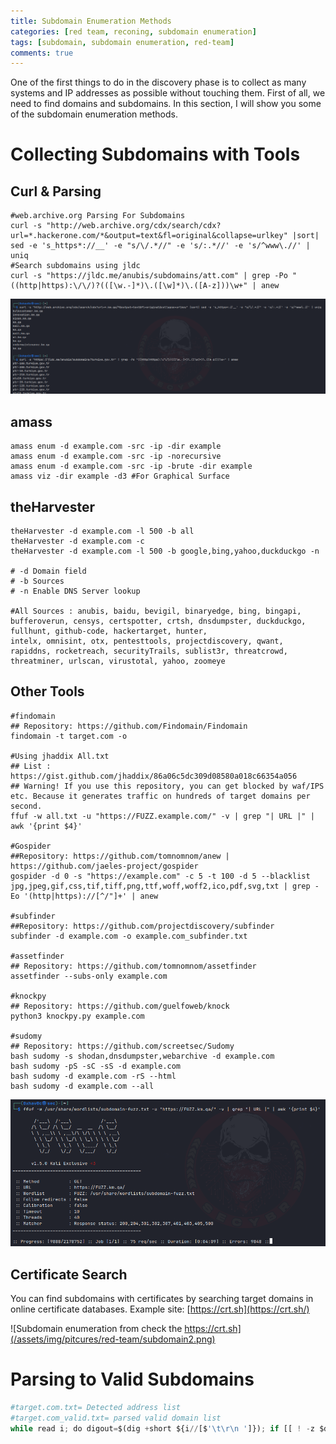 ```yaml
---
title: Subdomain Enumeration Methods
categories: [red team, reconing, subdomain enumeration]
tags: [subdomain, subdomain enumeration, red-team]
comments: true
---
```


One of the first things to do in the discovery phase is to collect as many systems and IP addresses as possible without touching them. First of all, we need to find domains and subdomains. In this section, I will show you some of the subdomain enumeration methods.

# Collecting Subdomains with Tools
## Curl & Parsing

```shell
#web.archive.org Parsing For Subdomains
curl -s "http://web.archive.org/cdx/search/cdx?url=*.hackerone.com/*&output=text&fl=original&collapse=urlkey" |sort| sed -e 's_https*://__' -e "s/\/.*//" -e 's/:.*//' -e 's/^www\.//' | uniq
#Search subdomains using jldc
curl -s "https://jldc.me/anubis/subdomains/att.com" | grep -Po "((http|https):\/\/)?(([\w.-]*)\.([\w]*)\.([A-z]))\w+" | anew
```

![Collecting subdomains with curl from web.archive.org & jldc.me ](/assets/img/pitcures/red-team/subdomain.png)

## amass

```shell
amass enum -d example.com -src -ip -dir example
amass enum -d example.com -src -ip -norecursive
amass enum -d example.com -src -ip -brute -dir example
amass viz -dir example -d3 #For Graphical Surface
```

## theHarvester

```shell
theHarvester -d example.com -l 500 -b all
theHarvester -d example.com -c
theHarvester -d example.com -l 500 -b google,bing,yahoo,duckduckgo -n

# -d Domain field
# -b Sources
# -n Enable DNS Server lookup

#All Sources : anubis, baidu, bevigil, binaryedge, bing, bingapi, bufferoverun, censys, certspotter, crtsh, dnsdumpster, duckduckgo, fullhunt, github-code, hackertarget, hunter,
intelx, omnisint, otx, pentesttools, projectdiscovery, qwant, rapiddns, rocketreach, securityTrails, sublist3r, threatcrowd, threatminer, urlscan, virustotal, yahoo, zoomeye
```

## Other Tools

```shell
#findomain
## Repository: https://github.com/Findomain/Findomain
findomain -t target.com -o

#Using jhaddix All.txt
## List : https://gist.github.com/jhaddix/86a06c5dc309d08580a018c66354a056
## Warning! If you use this repository, you can get blocked by waf/IPS etc. Because it generates traffic on hundreds of target domains per second.
ffuf -w all.txt -u "https://FUZZ.example.com/" -v | grep "| URL |" | awk '{print $4}'

#Gospider
##Repository: https://github.com/tomnomnom/anew | https://github.com/jaeles-project/gospider
gospider -d 0 -s "https://example.com" -c 5 -t 100 -d 5 --blacklist jpg,jpeg,gif,css,tif,tiff,png,ttf,woff,woff2,ico,pdf,svg,txt | grep -Eo '(http|https)://[^/"]+' | anew

#subfinder
##Repository: https://github.com/projectdiscovery/subfinder
subfinder -d example.com -o example.com_subfinder.txt

#assetfinder
## Repository: https://github.com/tomnomnom/assetfinder
assetfinder --subs-only example.com

#knockpy
## Repository: https://github.com/guelfoweb/knock
python3 knockpy.py example.com

#sudomy
## Repository: https://github.com/screetsec/Sudomy
bash sudomy -s shodan,dnsdumpster,webarchive -d example.com
bash sudomy -pS -sC -sS -d example.com
bash sudomy -d example.com -rS --html
bash sudomy -d example.com --all
```

![Fuzzing with ffuf](/assets/img/pitcures/red-team/subdomain1.png)

## Certificate Search

You can find subdomains with certificates by searching target domains in online certificate databases. Example site: [https://crt.sh](https://crt.sh/)

![Subdomain enumeration from check the https://crt.sh](/assets/img/pitcures/red-team/subdomain2.png)

# Parsing to Valid Subdomains

```python
#target.com.txt= Detected address list
#target.com_valid.txt= parsed valid domain list
while read i; do digout=$(dig +short ${i//[$'\t\r\n ']}); if [[ ! -z $digout ]]; then echo ${i//[$'\t\r\n ']}; fi; done < target.com.txt > target.com_valid.txt
```
